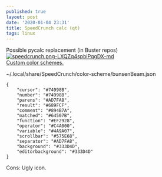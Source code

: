 ```yaml
---
published: true
layout: post
date: '2020-01-04 23:31'
title: SpeedCrunch calc (qt)
tags: linux 
---
```

Possible pycalc replacement (in Buster repos)  
[![speedcrunch.png-LXQZq4spblPqgDX-md](https://i.imgur.com/9gamBDIl.png)](https://i.imgur.com/9gamBDI.png)  
[Custom color schemes.](https://speedcrunch.org/advanced/colorschemeformat.html)

~/.local/share/SpeedCrunch/color-scheme/bunsenBeam.json

    {
        "cursor": "#74998B",
        "number": "#74998B",
        "parens": "#AD7FA8",
        "result": "#689FCF",
        "comment": "#894B7A",
        "matched": "#64507B",
        "function": "#EF2928",
        "operator": "#C4A000",
        "variable": "#4A9A07",
        "scrollbar": "#575E68",
        "separator": "#AD7FA8",
        "background": "#333D4D",
        "editorbackground": "#333D4D"
    }
    
Cons: Ugly icon.
